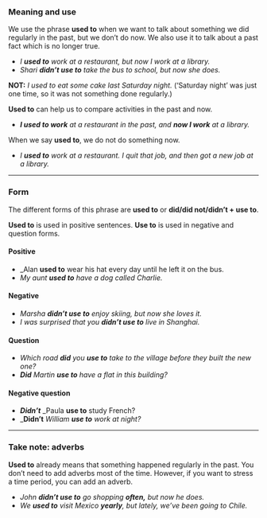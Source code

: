 ### Meaning and use

We use the phrase **used to** when we want to talk about something we did regularly in the past, but we don’t do now. We also use it to talk about a past fact which is no longer true.

- _I **used to** work at a restaurant, but now I work at a library._
- _Shari **didn’t use to** take the bus to school, but now she does._

**NOT:** _I used to eat some cake last Saturday night._ (‘Saturday night’ was just one time, so it was not something done regularly.)

**Used to** can help us to compare activities in the past and now.

- **_I used to work_** _at a restaurant in the past,_ _and **now I work** at a library._

When we say **used to**, we do not do something now.

- _I **used to** work at a restaurant. I quit that job, and then got a new job at a library._

---
### Form

The different forms of this phrase are **used to** or **did/did not/didn’t + use to**.

**Used to** is used in positive sentences. **Use to** is used in negative and question forms.

#### Positive

- _Alan **used to** wear his hat every day until he left it on the bus.
- _My aunt **used to** have a dog called Charlie._

#### Negative

- *Marsha **didn’t use to** enjoy skiing, but now she loves it.*  
- _I was surprised that you **didn’t use to** live in Shanghai._

#### Question

- _Which road **did** you **use to** take to the village before they built the new one?_
- **_Did_** _Martin **use to** have a flat in this building?_

#### Negative question

- **_Didn’t_** _Paula **use to** study French?  
- _**Didn’t** _William **use to** work at night?_

---
### Take note: adverbs

**Used to** already means that something happened regularly in the past. You don’t need to add adverbs most of the time. However, if you want to stress a time period, you can add an adverb.

- _John **didn’t use to** go shopping **often,** but now he does._
- *We **used to** visit Mexico **yearly**, but lately, we’ve been going to Chile.*